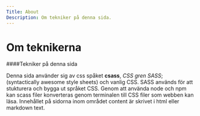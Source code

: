 ```yaml
---
Title: About
Description: Om tekniker på denna sida. 
---
```


Om teknikerna
==========================

####Tekniker på denna sida

Denna sida använder sig av css spåket __csass__, _CSS gren SASS_; (syntactically awesome style sheets) och vanlig CSS. SASS används för att stukturera och bygga ut språket CSS. Genom att använda node och npm kan scass filer konverteras genom terminalen till CSS filer som webben kan läsa. Innehållet på sidorna inom området content är skrivet i html eller markdown text. 

